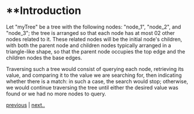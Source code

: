 # **Introduction 


Let "myTree" be a tree with the following nodes: "node_1", "node_2", and "node_3";
the tree is arranged so that each node has at most 02 other nodes related to it. These related nodes will be the initial
node's children, with both the parent node and children nodes typically arranged in a triangle-like shape, so that the
parent node occupies the top edge and the children nodes the base edges. 

Traversing such a tree would consist of querying each node, retrieving its value, and comparing it to the value we are 
searching for, then indicating whether there is a match: in such a case, the search would stop; otherwise, we would
continue traversing the tree until either the desired value was found or we had no more nodes to query.



[previous](../README.md) | [next..](designing.md)